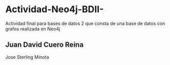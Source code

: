 # Actividad-Neo4j-BDII-
Actividad final para bases de datos 2 que consta de una base de datos con grafos realizada en Neo4j


Juan David Cuero Reina
----------------------
Jose Sterling Minota
